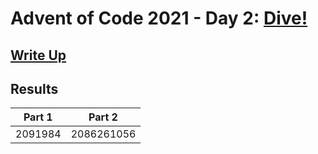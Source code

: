 # Advent of Code 2021 - Day 2: [Dive!](https://adventofcode.com/2021/day/2)

## [Write Up](https://github.com/CodingAP/advent-of-code/blob/main/writeups/2021/day2_writeup.md)
## Results
| Part 1 | Part 2 | 
|:---:|:---:|
| 2091984 | 2086261056 |